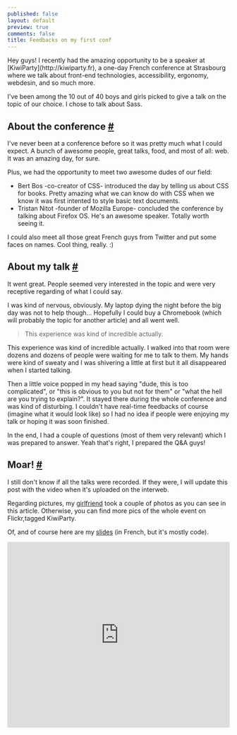 ```yaml
---
published: false
layout: default
preview: true
comments: false
title: Feedbacks on my first conf
---
```


<section>
<p>Hey guys! I recently had the amazing opportunity to be a speaker at [KiwiParty](http://kiwiparty.fr), a one-day French conference at Strasbourg where we talk about front-end technologies, accessibility, ergonomy, webdesin, and so much more.</p>
<p>I've been among the 10 out of 40 boys and girls picked to give a talk on the topic of our choice. I chose to talk about Sass.</p>
</section>
<section id="conference">
<h2>About the conference <a href="#conference">#</a></h2>
<p>I've never been at a conference before so it was pretty much what I could expect. A bunch of awesome people, great talks, food, and most of all: web. It was an amazing day, for sure.</p>
<p>Plus, we had the opportunity to meet two awesome dudes of our field:</p>
<ul>
<li>Bert Bos -co-creator of CSS- introduced the day by telling us about CSS for books. Pretty amazing what we can know do with CSS when we know it was first intented to style basic text documents.</li>
<li>Tristan Nitot -founder of Mozilla Europe- concluded the conference by talking about Firefox OS. He's an awesome speaker. Totally worth seeing it.</li>
</ul>
<p>I could also meet all those great French guys from Twitter and put some faces on names. Cool thing, really. :)</p>
</section>
<section id="talk">
<h2>About my talk <a href="#talk">#</a></h2>
<p>It went great. People seemed very interested in the topic and were very receptive regarding of what I could say.</p>
<p>I was kind of nervous, obviously. My laptop dying the night before the big day was not to help though... Hopefully I could buy a Chromebook (which will probably the topic for another article) and all went well.</p>
<blockquote class="pull-quote--right">This experience was kind of incredible actually.</blockquote>
<p>This experience was kind of incredible actually. I walked into that room were dozens and dozens of people were waiting for me to talk to them. My hands were kind of sweaty and I was shivering a little at first but it all disappeared when I started talking.</p>
<p>Then a little voice popped in my head saying "dude, this is too complicated", or "this is obvious to you but not for them" or "what the hell are you trying to explain?". It stayed there during the whole conference and was kind of disturbing. I couldn't have real-time feedbacks of course (imagine what it would look like) so I had no idea if people were enjoying my talk or hoping it was soon finished.</p>
<p>In the end, I had a couple of questions (most of them very relevant) which I was prepared to answer. Yeah that's right, I prepared the Q&A guys! </p>
</section>
<section id="moar">
<h2>Moar! <a href="#moar">#</a></h2>
<p>I still don't know if all the talks were recorded. If they were, I will update this post with the video when it's uploaded on the interweb.</p>
<p>Regarding pictures, my <a href="http://alexandralucas.com">girlfriend</a> took a couple of photos as you can see in this article. Otherwise, you can find more pics of the whole event on Flickr,tagged KiwiParty.</p>
<p>Of, and of course here are my <a href="http://slid.es/hugogiraudel/css-kick-ass-avec-sass/">slides</a> (in French, but it's mostly code).</p>
<iframe src="http://slid.es/hugogiraudel/css-kick-ass-avec-sass/embed" width="100%" height="420" scrolling="no" frameborder="0" webkitallowfullscreen mozallowfullscreen allowfullscreen></iframe>
</section>
